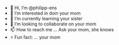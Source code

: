 - 👋 Hi, I’m @philipp-ens
- 👀 I’m interested in doin your mom
- 🌱 I’m currently learning your sister
- 💞️ I’m looking to collaborate on your mom
- 📫 How to reach me ... Ask your mom, she knows
- ⚡ Fun fact: ...                                your mom

<!---
philipp-ens/philipp-ens is a ✨ special ✨ repository because its `README.md` (this file) appears on your GitHub profile.
You can click the Preview link to take a look at your changes.
--->
